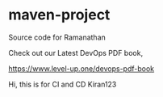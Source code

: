 # maven-project
Source code for Ramanathan

Check out our Latest DevOps PDF book,

https://www.level-up.one/devops-pdf-book

Hi, this is for CI and CD Kiran123
